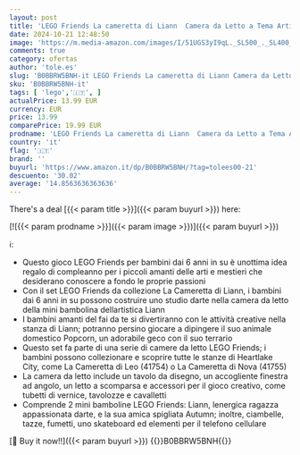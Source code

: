 ```yaml
---
layout: post
title: 'LEGO Friends La cameretta di Liann  Camera da Letto a Tema Artistico con Personaggi 2023 Autumn e Geco Domestico  Giochi per Bambine e Bambini  Piccola Idea Regalo 41739'
date: 2024-10-21 12:48:50
image: 'https://m.media-amazon.com/images/I/51UGS3yI9qL._SL500_._SL400_.jpg'
comments: true
category: ofertas
author: 'tole.es'
slug: 'B0BBRW5BNH-it LEGO Friends La cameretta di Liann Camera da Letto a Tema...'
sku: 'B0BBRW5BNH-it'
tags: [ 'lego','🇮🇹', ]
actualPrice: 13.99 EUR
currency: EUR
price: 13.99
comparePrice: 19.99 EUR
prodname: 'LEGO Friends La cameretta di Liann  Camera da Letto a Tema Artistico con Personaggi 2023 Autumn e Geco Domestico  Giochi per Bambine e Bambini  Piccola Idea Regalo 41739'
country: 'it'
flag: '🇮🇹'
brand: ''
buyurl: 'https://www.amazon.it/dp/B0BBRW5BNH/?tag=tolees00-21'
descuento: '30.02'
average: '14.8563636363636'
---
```


There's a deal [{{< param title >}}]({{< param buyurl >}})  here:

[![{{< param prodname >}}]({{< param image >}})]({{< param buyurl >}})

ℹ️:

- Questo gioco LEGO Friends per bambini dai 6 anni in su è unottima idea regalo di compleanno per i piccoli amanti delle arti e mestieri che desiderano conoscere a fondo le proprie passioni
- Con il set LEGO Friends da collezione La Cameretta di Liann, i bambini dai 6 anni in su possono costruire uno studio darte nella camera da letto della mini bambolina dellartistica Liann
- I bambini amanti del fai da te si divertiranno con le attività creative nella stanza di Liann; potranno persino giocare a dipingere il suo animale domestico Popcorn, un adorabile geco con il suo terrario
- Questo set fa parte di una serie di camere da letto LEGO Friends; i bambini possono collezionare e scoprire tutte le stanze di Heartlake City, come La Cameretta di Leo (41754) o La Cameretta di Nova (41755)
- La camera da letto include un tavolo da disegno, un accogliente finestra ad angolo, un letto a scomparsa e accessori per il gioco creativo, come tubetti di vernice, tavolozze e cavalletti
- Comprende 2 mini bamboline LEGO Friends: Liann, lenergica ragazza appassionata darte, e la sua amica spigliata Autumn; inoltre, ciambelle, tazze, fumetti, uno skateboard ed elementi per il telefono cellulare

[🛒 Buy it now!!]({{< param buyurl >}})
{{<world>}}B0BBRW5BNH{{</world>}}
